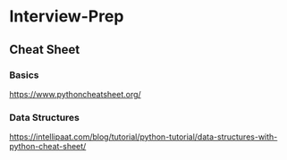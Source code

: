 # Interview-Prep

## Cheat Sheet
### Basics
https://www.pythoncheatsheet.org/
### Data Structures
https://intellipaat.com/blog/tutorial/python-tutorial/data-structures-with-python-cheat-sheet/
